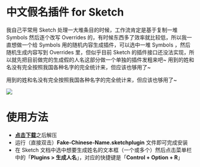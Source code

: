 # 中文假名插件 for Sketch
我自己平常用 Sketch 处理一大堆条目的时候，工作流肯定是基于复制一堆 Symbols 然后逐个改写 Overrides 的，有时候东西多了效率就比较低，所以我一直想做一个给 Symbols 用的随机内容生成插件，可以选中一堆 Symbols ，然后随机生成内容写到 Overrides 里，但似乎目前 Sketch 的插件接口还没法实现，所以就先把目前做完的生成假的人名这部分做一个单独的插件发粗来吧~ 用到的姓和名没有完全按照我国各种名字的完全统计来，但应该也够用了~

用到的姓和名没有完全按照我国各种名字的完全统计来，但应该也够用了~

![](http://anyway-web.b0.upaiyun.com/iconmoon/fake-chinese-name.gif)

# 使用方法
- [**点击下载**](https://github.com/JJYing/Fake-Chinese-Name-for-Sketch/archive/master.zip)之后解压
- 运行（直接双击）**Fake-Chinese-Name.sketchplugin** 文件即可完成安装
- 在 Sketch 文档中选中想要生成姓名的文本框（一个或多个）然后点击菜单栏中的「**Plugins > 生成人名**」，对应的快捷键是「**Control + Option + R**」